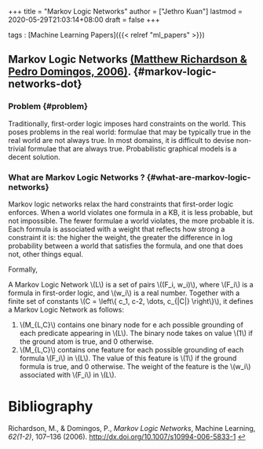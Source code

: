 +++
title = "Markov Logic Networks"
author = ["Jethro Kuan"]
lastmod = 2020-05-29T21:03:14+08:00
draft = false
+++

tags
: [Machine Learning Papers]({{< relref "ml_papers" >}})

## Markov Logic Networks <a id="ffcf484ffbed70c6ebcf595884716056" href="#richardson06_markov_logic_networ">(Matthew Richardson \& Pedro Domingos, 2006)</a>. {#markov-logic-networks-dot}

### Problem {#problem}

Traditionally, first-order logic imposes hard constraints on the
world. This poses problems in the real world: formulae that may be
typically true in the real world are not always true. In most domains,
it is difficult to devise non-trivial formulae that are always true.
Probabilistic graphical models is a decent solution.

### What are Markov Logic Networks ? {#what-are-markov-logic-networks}

Markov logic networks relax the hard constraints that first-order
logic enforces. When a world violates one formula in a KB, it is less
probable, but not impossible. The fewer formulae a world violates, the
more probable it is. Each formula is associated with a weight that
reflects how strong a constraint it is: the higher the weight, the
greater the difference in log probability between a world that
satisfies the formula, and one that does not, other things equal.

Formally,

A Markov Logic Network \\(L\\) is a set of pairs \\((F_i, w_i)\\), where \\(F_i\\)
is a formula in first-order logic, and \\(w_i\\) is a real number.
Together with a finite set of constants \\(C = \left\\{ c_1, c-2, \dots,
c\_{|C|} \right\\}\\), it defines a Markov Logic Network as follows:

1.  \\(M\_{L,C}\\) contains one binary node for e ach possible grounding of
    each predicate appearing in \\(L\\). The binary node takes on value \\(1\\)
    if the ground atom is true, and 0 otherwise.
2.  \\(M\_{L,C}\\) contains one feature for each possible grounding of each
    formula \\(F_i\\) in \\(L\\). The value of this feature is \\(1\\) if the
    ground formula is true, and 0 otherwise. The weight of the feature
    is the \\(w_i\\) associated with \\(F_i\\) in \\(L\\).

# Bibliography

<a id="richardson06_markov_logic_networ" target="_blank">Richardson, M., & Domingos, P., _Markov Logic Networks_, Machine Learning, _62(1-2)_, 107–136 (2006). http://dx.doi.org/10.1007/s10994-006-5833-1</a> [↩](#ffcf484ffbed70c6ebcf595884716056)
